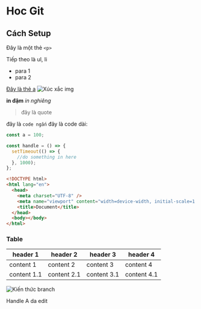 # Hoc Git

## Cách Setup

Đây là một thẻ `<p>`

Tiếp theo là ul, li

- para 1
- para 2

[Đây là thẻ a](google.com)
![Xúc xắc img](./images/xuc_xac.jpg)

**in đậm**
_in nghiêng_

> đây là quote

đây là `code ngắn`
đây là code dài:

```js
const a = 100;
```

```js
const handle = () => {
  setTimeout(() => {
    //do something in here
  }, 1000);
};
```

```html
<!DOCTYPE html>
<html lang="en">
  <head>
    <meta charset="UTF-8" />
    <meta name="viewport" content="width=device-width, initial-scale=1.0" />
    <title>Document</title>
  </head>
  <body></body>
</html>
```

### Table

| header 1    | header 2    | header 3    | header 4    |
| ----------- | ----------- | ----------- | ----------- |
| content 1   | content 2   | content 3   | content 4   |
| content 1.1 | content 2.1 | content 3.1 | content 4.1 |

![Kiến thức branch](./kien_thuc_branch.png)

Handle A da edit
